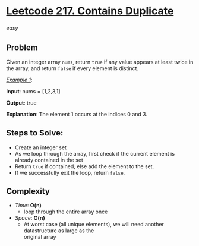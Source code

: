 # [Leetcode 217. Contains Duplicate][Link]

###### easy

## Problem
Given an integer array `nums`, return `true` if any value appears at least twice in the array, 
and return `false` if every element is distinct.


<ins>_Example 1_</ins>:

**Input**: nums = [1,2,3,1]

**Output**: true

**Explanation**:
The element 1 occurs at the indices 0 and 3.

## Steps to Solve:
- Create an integer set
- As we loop through the array, first check if the current element is already contained in the set
- Return `true` if contained, else add the element to the set.
- If we successfully exit the loop, return `false`.

## Complexity

- *Time*: __O(n)__
  - loop through the entire array once
- *Space*: __O(n)__
  - At worst case (all unique elements), we will need another datastructure as large as the\
    original array


    







[Link]: https://leetcode.com/problems/contains-duplicate/description/
